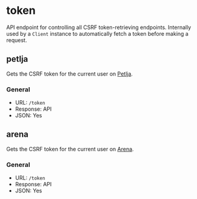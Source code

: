 # token
API endpoint for controlling all CSRF token-retrieving endpoints. Internally used by a `Client` instance to automatically fetch a token before making a request.

## petlja
Gets the CSRF token for the current user on [Petlja](https://petlja.org).
### General
- URL: `/token`
- Response: API
- JSON: Yes

## arena
Gets the CSRF token for the current user on [Arena](https://arena.petlja.org).
### General
- URL: `/token`
- Response: API
- JSON: Yes

